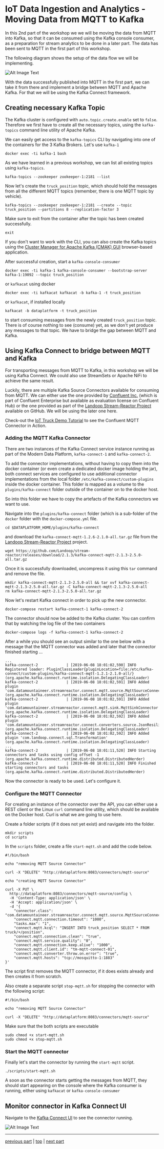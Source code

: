 # IoT Data Ingestion and Analytics - Moving Data from MQTT to Kafka

In this 2nd part of the workshop we we will be moving the data from MQTT into Kafka, so that it can be consumed using the Kafka console consumer, as a preparation for stream analytics to be done in a later part. The data has been sent to MQTT in the first part of this workshop. 

The following diagram shows the setup of the data flow we will be implementing. 

![Alt Image Text](./images/iot-ingestion-overview.png "Schema Registry UI")

With the data successfully published into MQTT in the first part, we can take it from there and implement a bridge between MQTT and Apache Kafka. For that we will be using the Kafka Connect framework. 

## Creating necessary Kafka Topic

The Kafka cluster is configured with `auto.topic.create.enable` set to `false`. Therefore we first have to create all the necessary topics, using the `kafka-topics` command line utility of Apache Kafka. 

We can easily get access to the `kafka-topics` CLI by navigating into one of the containers for the 3 Kafka Brokers. Let's use `kafka-1`

```
docker exec -ti kafka-1 bash
```

As we have learned in a previous workshop, we can list all existing topics using `kafka-topics`. 

```
kafka-topics --zookeeper zookeeper-1:2181 --list
```

Now let's create the `truck_position` topic, which should hold the messages from all the different MQTT topics (remember, there is one MQTT topic by vehicle). 

```
kafka-topics --zookeeper zookeeper-1:2181 --create --topic truck_position --partitions 8 --replication-factor 3
```

Make sure to exit from the container after the topic has been created successfully.

```
exit
```

If you don't want to work with the CLI, you can also create the Kafka topics using the [Cluster Manager for Apache Kafka (CMAK) GUI](http://dataplatform:28104) browser-based application. 

After successful creation, start a `kafka-console-consumer` 

```
docker exec -ti kafka-1 kafka-console-consumer --bootstrap-server kafka-1:19092 --topic truck_position
```

or `kafkacat` using docker

```
docker exec -ti kafkacat kafkacat -b kafka-1 -t truck_position
```

or `kafkacat`, if installed locally

```
kafkacat -b dataplatform -t truck_position
```

to start consuming messages from the newly created `truck_position` topic. There is of course nothing to see (consume) yet, as we don't yet produce any messages to that topic. We have to bridge the gap between MQTT and Kafka. 

## Using Kafka Connect to bridge between MQTT and Kafka

For transporting messages from MQTT to Kafka, in this workshop we will be using Kafka Connect. We could also use StreamSets or Apache NiFi to achieve the same result. 

Luckily, there are multiple Kafka Source Connectors available for consuming from MQTT. We can either use the one provided by [Confluent Inc.](https://www.confluent.io/connector/kafka-connect-mqtt/) (which is part of Confluent Enterprise but available as evaluation license on Confluent Hub) or the one provided as part of the [Landoop Stream-Reactor Project](https://github.com/Landoop/stream-reactor/tree/master/kafka-connect-mqtt) available on GitHub. We will be using the later one here. 

Check-out the [IoT Truck Demo Tutorial](https://github.com/gschmutz/iot-truck-demo) to see the Confluent MQTT Connector in Action. 

### Adding the MQTT Kafka Connector 

There are two instances of the Kafka Connect service instance running as part of the Modern Data Platform, `kafka-connect-1` and `kafka-connect-2`. 

To add the connector implementations, without having to copy them into the docker container (or even create a dedicated docker image holding the jar), both connect services are configured to use additional connector implementations from the local folder `/etc/kafka-connect/custom-plugins` inside the docker container. This folder is mapped as a volume to the `plugins/kafka-connect` folder outside of the container on to the docker host. 

So into this folder we have to copy the artefacts of the Kafka connectors we want to use. 

Navigate into the `plugins/kafka-connect` folder (which is a sub-folder of the `docker` folder with the `docker-compose.yml` file.

```
cd $DATAPLATFORM_HOME/plugins/kafka-connect
```

and download the `kafka-connect-mqtt-1.2.6-2.1.0-all.tar.gz` file from the [Landoop Stream-Reactor Project](https://github.com/Landoop/stream-reactor/tree/master/kafka-connect-mqtt) project.

```
wget https://github.com/Landoop/stream-reactor/releases/download/2.1.3/kafka-connect-mqtt-2.1.3-2.5.0-all.tar.gz
```

Once it is successfully downloaded, uncompress it using this `tar` command and remove the file. 

```
mkdir kafka-connect-mqtt-2.1.3-2.5.0-all && tar xvf kafka-connect-mqtt-2.1.3-2.5.0-all.tar.gz -C kafka-connect-mqtt-2.1.3-2.5.0-all
rm kafka-connect-mqtt-2.1.3-2.5.0-all.tar.gz
```

Now let's restart Kafka connect in order to pick up the new connector. 

```
docker-compose restart kafka-connect-1 kafka-connect-2
```

The connector should now be added to the Kafka cluster. You can confirm that by watching the log file of the two containers

```
docker-compose logs -f kafka-connect-1 kafka-connect-2
```

After a while you should see an output similar to the one below with a message that the MQTT connector was added and later that the connector finished starting ...

```
...
kafka-connect-2             | [2019-06-08 18:01:02,590] INFO Registered loader: PluginClassLoader{pluginLocation=file:/etc/kafka-connect/custom-plugins/kafka-connect-mqtt-1.2.1-2.1.0-all/} (org.apache.kafka.connect.runtime.isolation.DelegatingClassLoader)
kafka-connect-2             | [2019-06-08 18:01:02,591] INFO Added plugin 'com.datamountaineer.streamreactor.connect.mqtt.source.MqttSourceConnector' (org.apache.kafka.connect.runtime.isolation.DelegatingClassLoader)
kafka-connect-2             | [2019-06-08 18:01:02,591] INFO Added plugin 'com.datamountaineer.streamreactor.connect.mqtt.sink.MqttSinkConnector' (org.apache.kafka.connect.runtime.isolation.DelegatingClassLoader)
kafka-connect-2             | [2019-06-08 18:01:02,592] INFO Added plugin 'com.datamountaineer.streamreactor.connect.converters.source.JsonResilientConverter' (org.apache.kafka.connect.runtime.isolation.DelegatingClassLoader)
kafka-connect-2             | [2019-06-08 18:01:02,592] INFO Added plugin 'com.landoop.connect.sql.Transformation' (org.apache.kafka.connect.runtime.isolation.DelegatingClassLoader)
...
kafka-connect-2             | [2019-06-08 18:01:11,520] INFO Starting connectors and tasks using config offset -1 (org.apache.kafka.connect.runtime.distributed.DistributedHerder)
kafka-connect-2             | [2019-06-08 18:01:11,520] INFO Finished starting connectors and tasks (org.apache.kafka.connect.runtime.distributed.DistributedHerder)

```

Now the connector is ready to be used. Let's configure it.

### Configure the MQTT Connector

For creating an instance of the connector over the API, you can either use a REST client or the Linux `curl` command line utility, which should be available on the Docker host. Curl is what we are going to use here. 

Create a folder scripts (if it does not yet exist) and navigate into the folder. 

```
mkdir scripts
cd scripts
```

In the `scripts` folder, create a file `start-mqtt.sh` and add the code below.  

```
#!/bin/bash

echo "removing MQTT Source Connector"

curl -X "DELETE" "http://dataplatform:8083/connectors/mqtt-source"

echo "creating MQTT Source Connector"

curl -X PUT \
  http://dataplatform:8083/connectors/mqtt-source/config \
  -H 'Content-Type: application/json' \
  -H 'Accept: application/json' \
  -d '{
    "connector.class": "com.datamountaineer.streamreactor.connect.mqtt.source.MqttSourceConnector",
    "connect.mqtt.connection.timeout": "1000",
    "tasks.max": "1",
    "connect.mqtt.kcql": "INSERT INTO truck_position SELECT * FROM truck/+/position",
    "connect.mqtt.connection.clean": "true",
    "connect.mqtt.service.quality": "0",
    "connect.mqtt.connection.keep.alive": "1000",
    "connect.mqtt.client.id": "tm-mqtt-connect-01",
    "connect.mqtt.converter.throw.on.error": "true",
    "connect.mqtt.hosts": "tcp://mosquitto-1:1883"
}'
```

The script first removes the MQTT connector, if it does exists already and then creates it from scratch. 

Also create a separate script `stop-mqtt.sh` for stopping the connector with the following script:

```
#!/bin/bash

echo "removing MQTT Source Connector"

curl -X "DELETE" "http://dataplatform:8083/connectors/mqtt-source"
```

Make sure that the both scripts are executable

```
sudo chmod +x start-mqtt.sh
sudo chmod +x stop-mqtt.sh
```

### Start the MQTT connector

Finally let's start the connector by running the `start-mqtt` script.

```
./scripts/start-mqtt.sh
```

A soon as the connector starts getting the messages from MQTT, they should start appearing on the console where the Kafka consumer is running, either using `kafkacat` or `kafka-console-consumer` 

## Monitor connector in Kafka Connect UI

Navigate to the [Kafka Connect UI](http://dataplatform:28103) to see the connector running.

![Alt Image Text](./images/kafka-connect-ui.png "Schema Registry UI")

----
[previous part](../05a-iot-data-ingestion-into-mqtt/README.md)	| 	[top](../05-iot-data-ingestion-and-analytics/README.md) 	| 	[next part](../05c-stream-processing-using-ksql/README.md)
